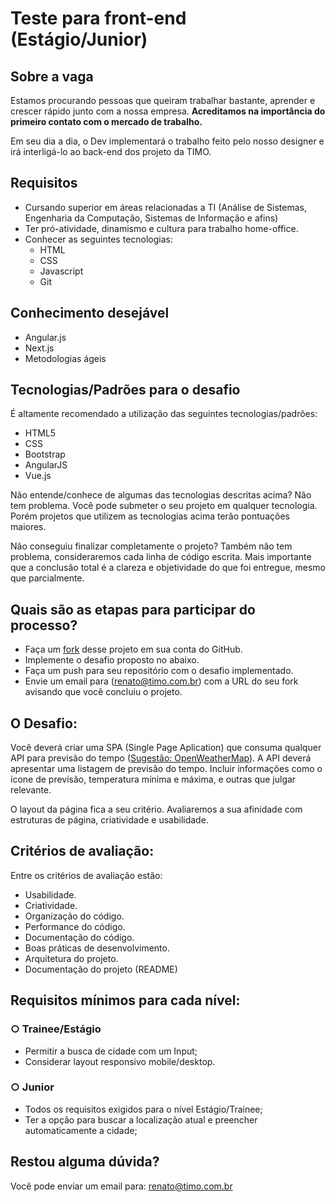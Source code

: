 # Teste para front-end (Estágio/Junior)

## Sobre a vaga

Estamos procurando pessoas que queiram trabalhar bastante, aprender e crescer rápido junto com a nossa empresa. **Acreditamos na importância do primeiro contato com o mercado de trabalho.**

Em seu dia a dia, o Dev implementará o trabalho feito pelo nosso designer e irá interligá-lo ao back-end dos projeto da TIMO.  

## Requisitos
* Cursando superior em áreas relacionadas a TI (Análise de Sistemas, Engenharia da Computação, Sistemas de Informação e afins)
* Ter pró-atividade, dinamismo e cultura para trabalho home-office.
* Conhecer as seguintes tecnologias:
	* HTML
	* CSS
	* Javascript
	* Git

## Conhecimento desejável
* Angular.js
* Next.js
* Metodologias ágeis

## Tecnologias/Padrões para o desafio
É altamente recomendado a utilização das seguintes tecnologias/padrões:
* HTML5
* CSS
* Bootstrap
* AngularJS
* Vue.js
  
Não entende/conhece de algumas das tecnologias descritas acima? Não tem problema. Você pode submeter o seu projeto em qualquer tecnologia. Porém projetos que utilizem as tecnologias acima terão pontuações maiores.

Não conseguiu finalizar completamente o projeto? Também não tem problema, consideraremos cada linha de código escrita. 
Mais importante que a conclusão total é a clareza e objetividade do que foi entregue, mesmo que parcialmente.

## Quais são as etapas para participar do processo?
* Faça um [fork](https://github.com/renatokuroetimo/Teste-Front-End/fork) desse projeto em sua conta do GitHub.
* Implemente o desafio proposto no abaixo.
* Faça um push para seu repositório com o desafio implementado.
* Envie um email para (renato@timo.com.br) com a URL do seu fork avisando que você concluiu o projeto.

## O Desafio:
Você deverá criar uma SPA (Single Page Aplication) que consuma qualquer API para previsão do tempo ([Sugestão: OpenWeatherMap](https://openweathermap.org/api)). A API deverá apresentar uma listagem de previsão do tempo. Incluir informações como o ícone de previsão, temperatura mínima e máxima, e outras que julgar relevante.

O layout da página fica a seu critério. Avaliaremos a sua afinidade com estruturas de página, criatividade e usabilidade.

## Critérios de avaliação:
Entre os critérios de avaliação estão:
* Usabilidade.
* Criatividade.
* Organização do código.
* Performance do código.
* Documentação do código.
* Boas práticas de desenvolvimento.
* Arquitetura do projeto.
* Documentação do projeto (README)

## Requisitos mínimos para cada nível:

### ○ Trainee/Estágio

- Permitir a busca de cidade com um Input;
- Considerar layout responsivo mobile/desktop.

### ○ Junior

- Todos os requisitos exigidos para o nível Estágio/Trainee;
- Ter a opção para buscar a localização atual e preencher automaticamente a cidade;


## Restou alguma dúvida?
Você pode enviar um email para: renato@timo.com.br
